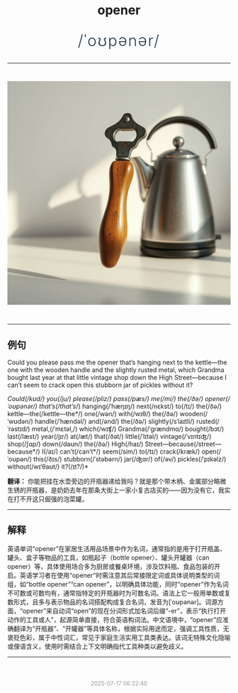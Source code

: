 <div align="center">

# opener

<div style="margin: 30px 0;">
<h1 style="font-size: 2.5em; font-weight: 300; letter-spacing: 2px; margin: 0; color: #2c3e50;">
/ˈoʊpənər/
</h1>
</div>

</div>

---

<div align="center" style="margin: 40px 0;">

![opener](images/opener.png)

</div>

---

## 例句

Could you please pass me the opener that’s hanging next to the kettle—the one with the wooden handle and the slightly rusted metal, which Grandma bought last year at that little vintage shop down the High Street—because I can’t seem to crack open this stubborn jar of pickles without it?

*Could(/kʊd/) you(/ju/) please(/pliz/) pass(/pæs/) me(/mi/) the(/ðə/) opener(/ˈoʊpənər/) that’s(/that’s*/) hanging(/ˈhæŋɪŋ/) next(/nɛkst/) to(/tɪ/) the(/ðə/) kettle—the(/kettle—the*/) one(/wən/) with(/wɪθ/) the(/ðə/) wooden(/ˈwʊdən/) handle(/ˈhændəl/) and(/ənd/) the(/ðə/) slightly(/sˈlaɪtli/) rusted(/ˈrəstɪd/) metal,(/ˈmɛtəl,/) which(/wɪʧ/) Grandma(/ˈgrændmɑ/) bought(/bɔt/) last(/læst/) year(/jɪr/) at(/æt/) that(/ðət/) little(/ˈlɪtəl/) vintage(/ˈvɪntɪʤ/) shop(/ʃɑp/) down(/daʊn/) the(/ðə/) High(/haɪ/) Street—because(/street—because*/) I(/aɪ/) can’t(/can’t*/) seem(/sim/) to(/tɪ/) crack(/kræk/) open(/ˈoʊpən/) this(/ðɪs/) stubborn(/ˈstəbərn/) jar(/ʤɑr/) of(/əv/) pickles(/ˈpɪkəlz/) without(/wɪˈθaʊt/) it?(/ɪt?/)*

**翻译：** 你能把挂在水壶旁边的开瓶器递给我吗？就是那个带木柄、金属部分略微生锈的开瓶器，是奶奶去年在那条大街上一家小复古店买的——因为没有它，我实在打不开这只倔强的泡菜罐。

---

## 解释

英语单词“opener”在家居生活用品场景中作为名词，通常指的是用于打开瓶盖、罐头、盒子等物品的工具，如瓶起子（bottle opener）、罐头开罐器（can opener）等，具体使用场合多为厨房或餐桌环境，涉及饮料瓶、食品包装的开启。英语学习者在使用“opener”时需注意其后常接限定词或具体说明类型的词组，如“bottle opener”“can opener”，以明确具体功能，同时“opener”作为名词不可数或可数均有，通常指特定的开瓶器时为可数名词。语法上它一般用单数或复数形式，且多与表示物品的名词搭配构成复合名词，发音为[ˈoʊpənər]。词源方面，“opener”来自动词“open”的现在分词形式加名词后缀“-er”，表示“执行打开动作的工具或人”，起源简单直接，符合英语构词法。中文语境中，“opener”应准确翻译为“开瓶器”、“开罐器”等具体名称，根据实际用途而定，强调工具性质，无褒贬色彩，属于中性词汇，常见于家庭生活实用工具类表达。该词无特殊文化隐喻或俚语含义，使用时需结合上下文明确指代工具种类以避免歧义。


---

<div align="center" style="margin-top: 50px;">
<small style="color: #999; font-size: 0.9em;">2025-07-17 06:22:40</small>
</div>
